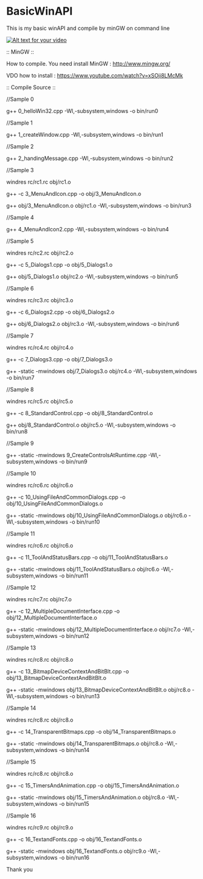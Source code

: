 # BasicWinAPI
This is my basic winAPI and compile by minGW on command line

[![Alt text for your video](http://img.youtube.com/vi/FATUABSuwBc/0.jpg)](https://www.youtube.com/watch?v=FATUABSuwBc)

:: MinGW ::

How to compile. You need install MinGW : http://www.mingw.org/

VDO how to install : https://www.youtube.com/watch?v=xSOji8LMcMk

:: Compile Source ::

//Sample 0 

g++ 0_helloWin32.cpp -Wl,-subsystem,windows -o bin/run0

//Sample 1 

g++ 1_createWindow.cpp -Wl,-subsystem,windows -o bin/run1

//Sample 2 

g++ 2_handingMessage.cpp -Wl,-subsystem,windows -o bin/run2

//Sample 3 

windres rc/rc1.rc obj/rc1.o

g++ -c 3_MenuAndIcon.cpp -o obj/3_MenuAndIcon.o

g++ obj/3_MenuAndIcon.o obj/rc1.o -Wl,-subsystem,windows -o bin/run3

//Sample 4 

g++ 4_MenuAndIcon2.cpp -Wl,-subsystem,windows -o bin/run4

//Sample 5 

windres rc/rc2.rc obj/rc2.o

g++ -c 5_Dialogs1.cpp -o obj/5_Dialogs1.o

g++ obj/5_Dialogs1.o obj/rc2.o -Wl,-subsystem,windows -o bin/run5

//Sample 6 

windres rc/rc3.rc obj/rc3.o

g++ -c 6_Dialogs2.cpp -o obj/6_Dialogs2.o

g++ obj/6_Dialogs2.o obj/rc3.o -Wl,-subsystem,windows -o bin/run6

//Sample 7 

windres rc/rc4.rc obj/rc4.o

g++ -c 7_Dialogs3.cpp -o obj/7_Dialogs3.o

g++ -static -mwindows obj/7_Dialogs3.o obj/rc4.o -Wl,-subsystem,windows -o bin/run7

//Sample 8 

windres rc/rc5.rc obj/rc5.o

g++ -c 8_StandardControl.cpp -o obj/8_StandardControl.o

g++ obj/8_StandardControl.o obj/rc5.o -Wl,-subsystem,windows -o bin/run8

//Sample 9 

g++ -static -mwindows 9_CreateControlsAtRuntime.cpp -Wl,-subsystem,windows -o bin/run9

//Sample 10 

windres rc/rc6.rc obj/rc6.o

g++ -c 10_UsingFileAndCommonDialogs.cpp -o obj/10_UsingFileAndCommonDialogs.o

g++ -static -mwindows obj/10_UsingFileAndCommonDialogs.o obj/rc6.o -Wl,-subsystem,windows -o bin/run10

//Sample 11 

windres rc/rc6.rc obj/rc6.o

g++ -c 11_ToolAndStatusBars.cpp -o obj/11_ToolAndStatusBars.o

g++ -static -mwindows obj/11_ToolAndStatusBars.o obj/rc6.o -Wl,-subsystem,windows -o bin/run11

//Sample 12 

windres rc/rc7.rc obj/rc7.o

g++ -c 12_MultipleDocumentInterface.cpp -o obj/12_MultipleDocumentInterface.o

g++ -static -mwindows obj/12_MultipleDocumentInterface.o obj/rc7.o -Wl,-subsystem,windows -o bin/run12

//Sample 13 

windres rc/rc8.rc obj/rc8.o

g++ -c 13_BitmapDeviceContextAndBitBlt.cpp -o obj/13_BitmapDeviceContextAndBitBlt.o

g++ -static -mwindows obj/13_BitmapDeviceContextAndBitBlt.o obj/rc8.o -Wl,-subsystem,windows -o bin/run13

//Sample 14 

windres rc/rc8.rc obj/rc8.o

g++ -c 14_TransparentBitmaps.cpp -o obj/14_TransparentBitmaps.o

g++ -static -mwindows obj/14_TransparentBitmaps.o obj/rc8.o -Wl,-subsystem,windows -o bin/run14

//Sample 15 

windres rc/rc8.rc obj/rc8.o

g++ -c 15_TimersAndAnimation.cpp -o obj/15_TimersAndAnimation.o

g++ -static -mwindows obj/15_TimersAndAnimation.o obj/rc8.o -Wl,-subsystem,windows -o bin/run15

//Sample 16 

windres rc/rc9.rc obj/rc9.o

g++ -c 16_TextandFonts.cpp -o obj/16_TextandFonts.o

g++ -static -mwindows obj/16_TextandFonts.o obj/rc9.o -Wl,-subsystem,windows -o bin/run16

Thank you
